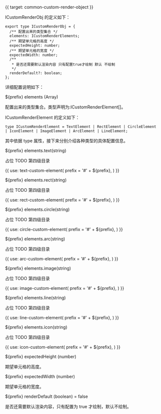 {{ target: common-custom-render-object }}

ICustomRenderObj 的定义如下：

```
export type ICustomRenderObj = {
  /** 配置出来的类型集合 */
  elements: ICustomRenderElements;
  /** 期望单元格的高度 */
  expectedHeight: number;
  /** 期望单元格的宽度 */
  expectedWidth: number;
  /**
   * 是否还需要默认渲染内容 只有配置true才绘制 默认 不绘制
   */
  renderDefault?: boolean;
};
```

详细配置说明如下：

${prefix} elements (Array)

配置出来的类型集合。类型声明为:ICustomRenderElement[]。

ICustomRenderElement 的定义如下：

```
type ICustomRenderElement = TextElement | RectElement | CircleElement | IconElement | ImageElement | ArcElement | LineElement;
```

其中依据 type 属性，接下来分别介绍各种类型的具体配置信息。

${prefix} elements.text(string)

占位 TODO 第四级目录

{{ use: text-custom-element(
  prefix = '#' + ${prefix},
) }}

${prefix} elements.rect(string)

占位 TODO 第四级目录

{{ use: rect-custom-element(
  prefix = '#' + ${prefix},
) }}

${prefix} elements.circle(string)

占位 TODO 第四级目录

{{ use: circle-custom-element(
  prefix = '#' + ${prefix},
) }}

${prefix} elements.arc(string)

占位 TODO 第四级目录

{{ use: arc-custom-element(
  prefix = '#' + ${prefix},
) }}

${prefix} elements.image(string)

占位 TODO 第四级目录

{{ use: image-custom-element(
  prefix = '#' + ${prefix},
) }}

${prefix} elements.line(string)

占位 TODO 第四级目录

{{ use: line-custom-element(
  prefix = '#' + ${prefix},
) }}

${prefix} elements.icon(string)

占位 TODO 第四级目录

{{ use: icon-custom-element(
  prefix = '#' + ${prefix},
) }}

${prefix} expectedHeight (number)

期望单元格的高度。

${prefix} expectedWidth (number)

期望单元格的宽度。

${prefix} renderDefault (boolean) = false

是否还需要默认渲染内容，只有配置为 true 才绘制，默认不绘制。
